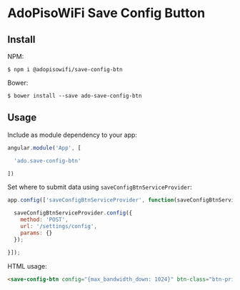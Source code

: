 # AdoPisoWiFi Save Config Button

## Install

NPM:
```shell
$ npm i @adopisowifi/save-config-btn

```
Bower:
```shell
$ bower install --save ado-save-config-btn

```

## Usage

Include as module dependency to your app:
```javascript
angular.module('App', [

  'ado.save-config-btn'

])
```

Set where to submit data using `saveConfigBtnServiceProvider`:
```javascript
app.config(['saveConfigBtnServiceProvider', function(saveConfigBtnServiceProvider) {

  saveConfigBtnServiceProvider.config({
    method: 'POST',
    url: '/settings/config',
    params: {}
  });

}]);

```

HTML usage:
```html
<save-config-btn config="{max_bandwidth_down: 1024}" btn-class="btn-primary" ng-disabled="myForm.$invalid">Save Changes</save-config-btn>

```
